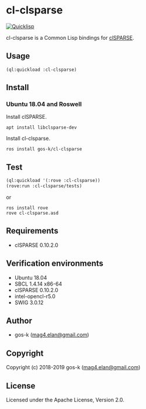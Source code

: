 # cl-clsparse

[![Quicklisp](http://quickdocs.org/badge/cl-clsparse.svg)](http://quickdocs.org/cl-clsparse/)

cl-clsparse is a Common Lisp bindings for [clSPARSE](https://github.com/clMathLibraries/clSPARSE).

## Usage

```
(ql:quickload :cl-clsparse)
```

## Install

### Ubuntu 18.04 and Roswell

Install clSPARSE.

```
apt install libclsparse-dev
```

Install cl-clsparse.
```
ros install gos-k/cl-clsparse
```

## Test

```lisp
(ql:quickload '(:rove :cl-clsparse))
(rove:run :cl-clsparse/tests)
```

or

```
ros install rove
rove cl-clsparse.asd
```

## Requirements

* clSPARSE 0.10.2.0

## Verification environments

* Ubuntu 18.04
* SBCL 1.4.14 x86-64
* clSPARSE 0.10.2.0
* intel-opencl-r5.0
* SWIG 3.0.12

## Author

* gos-k (mag4.elan@gmail.com)

## Copyright

Copyright (c) 2018-2019 gos-k (mag4.elan@gmail.com)

## License

Licensed under the Apache License, Version 2.0.
